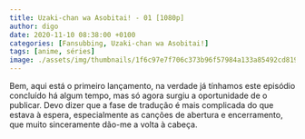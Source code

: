```yaml
---
title: Uzaki-chan wa Asobitai! - 01 [1080p]
author: digo
date: 2020-11-10 08:38:00 +0100
categories: [Fansubbing, Uzaki-chan wa Asobitai!]
tags: [anime, séries]
image: ./assets/img/thumbnails/1f6c97e7f706c373b96f57984a133a85492cd819.jpeg
---
```


Bem, aqui está o primeiro lançamento, na verdade já tínhamos este episódio concluído há algum tempo, mas só agora surgiu a oportunidade de o publicar. Devo dizer que a fase de tradução é mais complicada do que estava à espera, especialmente as canções de abertura e encerramento, que muito sinceramente dão-me a volta à cabeça.
